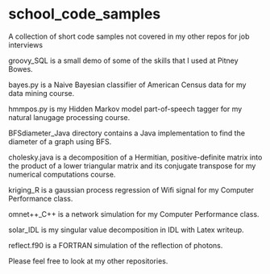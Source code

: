 # school_code_samples
A collection of short code samples not covered in my other repos for job interviews

groovy_SQL is a small demo of some of the skills that I used at Pitney Bowes.

bayes.py is a Naive Bayesian classifier of American Census data for my data mining course.

hmmpos.py is my Hidden Markov model part-of-speech tagger for my natural lanugage processing course.

BFSdiameter_Java directory contains a Java implementation to find the diameter of a graph using BFS.

cholesky.java is a decomposition of a Hermitian, positive-definite matrix into the product of a lower triangular matrix and its conjugate transpose for my numerical computations course.

kriging_R is a gaussian process regression of Wifi signal for my Computer Performance class.

omnet++_C++ is a network simulation for my Computer Performance class.

solar_IDL is my singular value decomposition in IDL with Latex writeup.

reflect.f90 is a FORTRAN simulation of the reflection of photons.

Please feel free to look at my other repositories.
 
